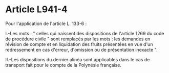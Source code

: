 # Article L941-4

Pour l'application de l'article L. 133-6 :

I.-Les mots : " celles qui naissent des dispositions de l'article 1269 du code de procédure civile " sont remplacés par les mots : les demandes en révision de compte et en liquidation des fruits présentées en vue d'un redressement en cas d'erreur, d'omission ou de présentation inexacte ".

II.-Les dispositions du dernier alinéa sont applicables dans le cas de transport fait pour le compte de la Polynésie française.
